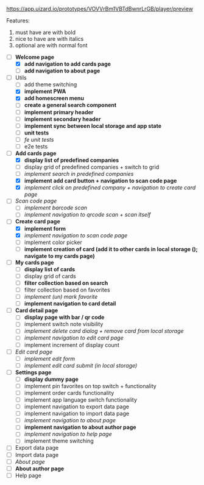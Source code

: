 https://app.uizard.io/prototypes/VOVVrBm1VBTdBwnrLrGB/player/preview

Features:

1. must have are with bold
2. nice to have are with italics
3. optional are with normal font

- [ ] **Welcome page**
  - [x] **add navigation to add cards page**
  - [ ] **add navigation to about page**
- [ ] Utils
  - [ ] add theme switching
  - [x] **implement PWA**
  - [x] **add homescreen menu**
  - [ ] **create a general search component**
  - [ ] **implement primary header**
  - [ ] **implement secondary header**
  - [ ] **implement sync between local storage and app state**
  - [ ] **unit tests**
  - [ ] _fe unit tests_
  - [ ] e2e tests
- [ ] **Add cards page**
  - [x] **display list of predefined companies**
  - [ ] display grid of predefined companies + switch to grid
  - [ ] _implement search in predefined companies_
  - [x] **implement add card button + navigation to scan code page**
  - [x] _implement click on predefined company + navigation to create card page_
- [ ] _Scan code page_
  - [ ] _implement barcode scan_
  - [ ] _implement navigation to qrcode scan + scan itself_
- [ ] **Create card page**
  - [x] **implement form**
  - [x] _implement navigation to scan code page_
  - [ ] implement color picker
  - [ ] **implement creation of card (add it to other cards in local storage (); navigate to my cards page)**
- [ ] **My cards page**
  - [ ] **display list of cards**
  - [ ] display grid of cards
  - [ ] **filter collection based on search**
  - [ ] filter collection based on favorites
  - [ ] _implement (un) mark favorite_
  - [ ] **implement navigation to card detail**
- [ ] **Card detail page**
  - [ ] **display page with bar / qr code**
  - [ ] implement switch note visibility
  - [ ] _implement delete card dialog + remove card from local storage_
  - [ ] _implement navigation to edit card page_
  - [ ] implement increment of display count
- [ ] _Edit card page_
  - [ ] _implement edit form_
  - [ ] _implement edit card submit (in local storage)_
- [ ] **Settings page**
  - [ ] **display dummy page**
  - [ ] implement pin favorites on top switch + functionality
  - [ ] implement order cards functionality
  - [ ] implement app language switch functionality
  - [ ] implement navigation to export data page
  - [ ] implement navigation to import data page
  - [ ] _implement navigation to about page_
  - [ ] **implement navigation to about author page**
  - [ ] _implement navigation to help page_
  - [ ] implement theme switching
- [ ] Export data page
- [ ] Import data page
- [ ] _About page_
- [ ] **About author page**
- [ ] Help page
